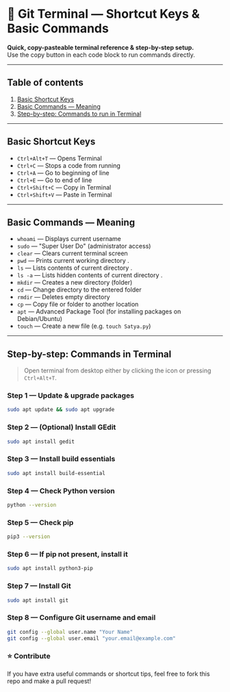 # 🌌 Git Terminal — Shortcut Keys & Basic Commands

**Quick, copy-pasteable terminal reference & step-by-step setup.**  
Use the copy button in each code block to run commands directly.

---


## Table of contents
1. [Basic Shortcut Keys](#basic-shortcut-keys)  
2. [Basic Commands — Meaning](#basic-commands-meaning)  
3. [Step-by-step: Commands to run in Terminal](#step-by-step-commands-in-terminal)  

---

## Basic Shortcut Keys
- `Ctrl+Alt+T` — Opens Terminal  
- `Ctrl+C` — Stops a code from running  
- `Ctrl+A` — Go to beginning of line  
- `Ctrl+E` — Go to end of line  
- `Ctrl+Shift+C` — Copy in Terminal  
- `Ctrl+Shift+V` — Paste in Terminal

---

## Basic Commands — Meaning
- `whoami` — Displays current username  
- `sudo` — "Super User Do" (administrator access)  
- `clear` — Clears current terminal screen  
- `pwd` — Prints current working directory .  
- `ls` — Lists contents of current directory .
- `ls -a` — Lists hidden contents of current directory .    
- `mkdir` — Creates a new directory (folder)  
- `cd` — Change directory to the entered folder   
- `rmdir` — Deletes empty directory  
- `cp` — Copy file or folder to another location  
- `apt` — Advanced Package Tool (for installing packages on Debian/Ubuntu)  
- `touch` — Create a new file (e.g. `touch Satya.py`)

---

## Step-by-step: Commands in Terminal

> Open terminal from desktop either by clicking the icon or pressing `Ctrl+Alt+T`.

### Step 1 — Update & upgrade packages
```bash
sudo apt update && sudo apt upgrade
```

### Step 2 — (Optional) Install GEdit
```bash
sudo apt install gedit
```

### Step 3 — Install build essentials
```bash
sudo apt install build-essential
```
### Step 4 — Check Python version
```bash
python --version
```
### Step 5 — Check pip
```bash
pip3 --version
```
### Step 6 — If pip not present, install it
```bash
sudo apt install python3-pip
```
### Step 7 — Install Git
```bash
sudo apt install git
```
### Step 8 — Configure Git username and email
```bash
git config --global user.name "Your Name"
git config --global user.email "your.email@example.com"
```
### ⭐ Contribute

If you have extra useful commands or shortcut tips, feel free to fork this repo and make a pull request!
  
